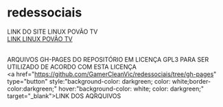 # redessociais
<p>
<text align="justify" font-size="14px">LINK DO SITE LINUX POVÃO TV</text></br>
<a href="https://gamercleanvic.github.io/redessociais/redes.html#redes" type="button" style:"background-color: darkgreen; color: white;border-color:darkgreen;" hover:"background-color: white; color: darkgreen;" target="_blank">LINK LINUX POVÃO TV</a></br></br>

<text align="justify" font-size="14px">ARQUIVOS GH-PAGES DO REPOSITÓRIO EM LICENÇA GPL3 PARA SER UTILIZADO DE ACORDO COM ESTA LICENÇA</text></br>
<a href="https://github.com/GamerCleanVic/redessociais/tree/gh-pages" type="button" style:"background-color: darkgreen; color: white;border-color:darkgreen;" hover:"background-color: white; color: darkgreen;" target="_blank">LINK DOS AQRQUIVOS</a>
</p>

